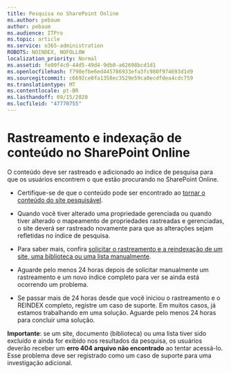```yaml
---
title: Pesquisa no SharePoint Online
ms.author: pebaum
author: pebaum
ms.audience: ITPro
ms.topic: article
ms.service: o365-administration
ROBOTS: NOINDEX, NOFOLLOW
localization_priority: Normal
ms.assetid: fe00f4c0-44d5-49d4-9db0-a62698bcd1d1
ms.openlocfilehash: f790efbe6ed445786933efa3fc980f974693d1d9
ms.sourcegitcommit: c6692ce0fa1358ec3529e59ca0ecdfdea4cdc759
ms.translationtype: MT
ms.contentlocale: pt-BR
ms.lasthandoff: 09/15/2020
ms.locfileid: "47770755"
---
```

# <a name="content-crawling-and-indexing-in-sharepoint-online"></a>Rastreamento e indexação de conteúdo no SharePoint Online

O conteúdo deve ser rastreado e adicionado ao índice de pesquisa para que os usuários encontrem o que estão procurando no SharePoint Online.

- Certifique-se de que o conteúdo pode ser encontrado ao [tornar o conteúdo do site pesquisável](https://docs.microsoft.com/sharepoint/make-site-content-searchable).

- Quando você tiver alterado uma propriedade gerenciada ou quando tiver alterado o mapeamento de propriedades rastreadas e gerenciadas, o site deverá ser rastreado novamente para que as alterações sejam refletidas no índice de pesquisa.

- Para saber mais, confira [solicitar o rastreamento e a reindexação de um site, uma biblioteca ou uma lista manualmente](https://docs.microsoft.com/sharepoint/crawl-site-content).

- Aguarde pelo menos 24 horas depois de solicitar manualmente um rastreamento e um novo índice completo para ver se ainda está ocorrendo um problema.

- Se passar mais de 24 horas desde que você iniciou o rastreamento e o REINDEX completo, registre um caso de suporte. Em muitos casos, já estamos trabalhando em uma solução. Aguarde pelo menos 24 horas para concluir uma solução.

**Importante**: se um site, documento (biblioteca) ou uma lista tiver sido excluído e ainda for exibido nos resultados da pesquisa, os usuários deverão receber um **erro 404 arquivo não encontrado** ao tentar acessá-lo. Esse problema deve ser registrado como um caso de suporte para uma investigação adicional.



